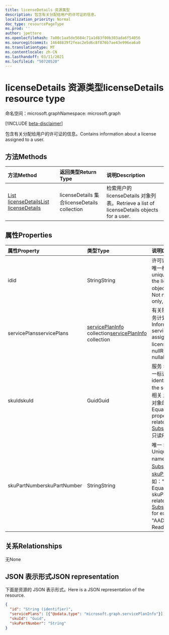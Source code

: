 ```yaml
---
title: licenseDetails 资源类型
description: 包含有关分配给用户的许可证的信息。
localization_priority: Normal
doc_type: resourcePageType
ms.prod: ''
author: jpettere
ms.openlocfilehash: 7a00c1aa5de5684c71a1d83f00b303ada6f54056
ms.sourcegitcommit: 14648839f2feac2e5d6c8f876b7ae43e996ea6a0
ms.translationtype: MT
ms.contentlocale: zh-CN
ms.lasthandoff: 03/11/2021
ms.locfileid: "50720520"
---
```

# <a name="licensedetails-resource-type"></a><span data-ttu-id="05384-103">licenseDetails 资源类型</span><span class="sxs-lookup"><span data-stu-id="05384-103">licenseDetails resource type</span></span>

<span data-ttu-id="05384-104">命名空间：microsoft.graph</span><span class="sxs-lookup"><span data-stu-id="05384-104">Namespace: microsoft.graph</span></span>

[!INCLUDE [beta-disclaimer](../../includes/beta-disclaimer.md)]

<span data-ttu-id="05384-105">包含有关分配给用户的许可证的信息。</span><span class="sxs-lookup"><span data-stu-id="05384-105">Contains information about a license assigned to a user.</span></span>

## <a name="methods"></a><span data-ttu-id="05384-106">方法</span><span class="sxs-lookup"><span data-stu-id="05384-106">Methods</span></span>

| <span data-ttu-id="05384-107">方法</span><span class="sxs-lookup"><span data-stu-id="05384-107">Method</span></span>           | <span data-ttu-id="05384-108">返回类型</span><span class="sxs-lookup"><span data-stu-id="05384-108">Return Type</span></span>    |<span data-ttu-id="05384-109">说明</span><span class="sxs-lookup"><span data-stu-id="05384-109">Description</span></span>|
|:---------------|:--------|:----------|
|[<span data-ttu-id="05384-110">List licenseDetails</span><span class="sxs-lookup"><span data-stu-id="05384-110">List licenseDetails</span></span>](../api/user-list-licensedetails.md) | <span data-ttu-id="05384-111">licenseDetails 集合</span><span class="sxs-lookup"><span data-stu-id="05384-111">licenseDetails collection</span></span> |<span data-ttu-id="05384-112">检索用户的 licenseDetails 对象列表。</span><span class="sxs-lookup"><span data-stu-id="05384-112">Retrieve a list of licenseDetails objects for a user.</span></span>|

<!--|[Get licenseDetails](../api/licensedetails-get.md) | licenseDetails |Read properties and relationships of a licenseDetails object.|-->

## <a name="properties"></a><span data-ttu-id="05384-113">属性</span><span class="sxs-lookup"><span data-stu-id="05384-113">Properties</span></span>
| <span data-ttu-id="05384-114">属性</span><span class="sxs-lookup"><span data-stu-id="05384-114">Property</span></span>     | <span data-ttu-id="05384-115">类型</span><span class="sxs-lookup"><span data-stu-id="05384-115">Type</span></span>   |<span data-ttu-id="05384-116">说明</span><span class="sxs-lookup"><span data-stu-id="05384-116">Description</span></span>|
|:---------------|:--------|:----------|
|<span data-ttu-id="05384-117">id</span><span class="sxs-lookup"><span data-stu-id="05384-117">id</span></span>|<span data-ttu-id="05384-118">String</span><span class="sxs-lookup"><span data-stu-id="05384-118">String</span></span>| <span data-ttu-id="05384-119">许可证详细信息对象的唯一标识符。</span><span class="sxs-lookup"><span data-stu-id="05384-119">The unique identifier for the license detail object.</span></span> <span data-ttu-id="05384-120">只读、Key、Not nullable</span><span class="sxs-lookup"><span data-stu-id="05384-120">Read-only, Key, Not nullable</span></span> |
|<span data-ttu-id="05384-121">servicePlans</span><span class="sxs-lookup"><span data-stu-id="05384-121">servicePlans</span></span>|<span data-ttu-id="05384-122">[servicePlanInfo](serviceplaninfo.md) collection</span><span class="sxs-lookup"><span data-stu-id="05384-122">[servicePlanInfo](serviceplaninfo.md) collection</span></span>| <span data-ttu-id="05384-123">有关随许可证分配的服务计划的信息。</span><span class="sxs-lookup"><span data-stu-id="05384-123">Information about the service plans assigned with the license.</span></span> <span data-ttu-id="05384-124">只读，不可为 null</span><span class="sxs-lookup"><span data-stu-id="05384-124">Read-only, Not nullable</span></span> |
|<span data-ttu-id="05384-125">skuId</span><span class="sxs-lookup"><span data-stu-id="05384-125">skuId</span></span>|<span data-ttu-id="05384-126">Guid</span><span class="sxs-lookup"><span data-stu-id="05384-126">Guid</span></span>| <span data-ttu-id="05384-127">服务 SKU (GUID) 的唯一标识符。</span><span class="sxs-lookup"><span data-stu-id="05384-127">Unique identifier (GUID) for the service SKU.</span></span> <span data-ttu-id="05384-128">等于相关 [SubscribedSku](subscribedsku.md) 对象的 skuId 属性。</span><span class="sxs-lookup"><span data-stu-id="05384-128">Equal to the skuId property on the related [SubscribedSku](subscribedsku.md) object.</span></span> <span data-ttu-id="05384-129">只读</span><span class="sxs-lookup"><span data-stu-id="05384-129">Read-only</span></span> |
|<span data-ttu-id="05384-130">skuPartNumber</span><span class="sxs-lookup"><span data-stu-id="05384-130">skuPartNumber</span></span>|<span data-ttu-id="05384-131">String</span><span class="sxs-lookup"><span data-stu-id="05384-131">String</span></span>| <span data-ttu-id="05384-132">唯一 SKU 显示名称。</span><span class="sxs-lookup"><span data-stu-id="05384-132">Unique SKU display name.</span></span> <span data-ttu-id="05384-133">等于相关 [SubscribedSku 对象的 skuPartNumber;](subscribedsku.md) 例如："AAD_Premium"。</span><span class="sxs-lookup"><span data-stu-id="05384-133">Equal to the skuPartNumber on the related [SubscribedSku](subscribedsku.md) object; for example: "AAD_Premium".</span></span> <span data-ttu-id="05384-134">只读</span><span class="sxs-lookup"><span data-stu-id="05384-134">Read-only</span></span> |

## <a name="relationships"></a><span data-ttu-id="05384-135">关系</span><span class="sxs-lookup"><span data-stu-id="05384-135">Relationships</span></span>
<span data-ttu-id="05384-136">无</span><span class="sxs-lookup"><span data-stu-id="05384-136">None</span></span>

## <a name="json-representation"></a><span data-ttu-id="05384-137">JSON 表示形式</span><span class="sxs-lookup"><span data-stu-id="05384-137">JSON representation</span></span>
<span data-ttu-id="05384-138">下面是资源的 JSON 表示形式。</span><span class="sxs-lookup"><span data-stu-id="05384-138">Here is a JSON representation of the resource.</span></span>

<!-- {
  "blockType": "resource",
  "optionalProperties": [

  ],
  "@odata.type": "microsoft.graph.licenseDetails"
}-->

```json
{
  "id": "String (identifier)",
  "servicePlans": [{"@odata.type": "microsoft.graph.servicePlanInfo"}],
  "skuId": "Guid",
  "skuPartNumber": "String"
}

```

<!-- uuid: 8fcb5dbc-d5aa-4681-8e31-b001d5168d79
2015-10-25 14:57:30 UTC -->
<!--
{
  "type": "#page.annotation",
  "description": "licenseDetails resource",
  "keywords": "",
  "section": "documentation",
  "tocPath": "",
  "suppressions": []
}
-->



